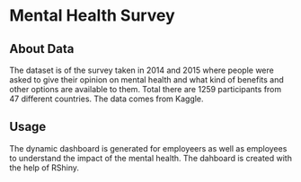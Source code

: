# Mental Health Survey

## About Data

The dataset is of the survey taken  in 2014 and 2015 where people were asked to give their opinion on mental health and what kind of benefits and other options are available to them.
Total there are 1259 participants from 47 different countries. The data comes from Kaggle.

## Usage

The dynamic dashboard is generated for employeers as well as employees to understand the impact of the mental health. The dahboard is created with the help of RShiny.

